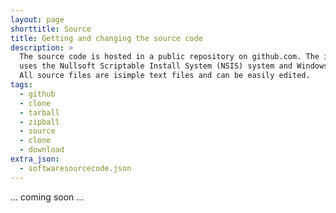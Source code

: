 ```yaml
---
layout: page
shorttitle: Source
title: Getting and changing the source code
description: >
  The source code is hosted in a public repository on github.com. The installer
  uses the Nullsoft Scriptable Install System (NSIS) system and Windows scripting.
  All source files are isimple text files and can be easily edited.
tags:
  - github
  - clone
  - tarball
  - zipball
  - source
  - clone
  - download
extra_json:
  - softwaresourcecode.json
---
```


... coming soon ...

